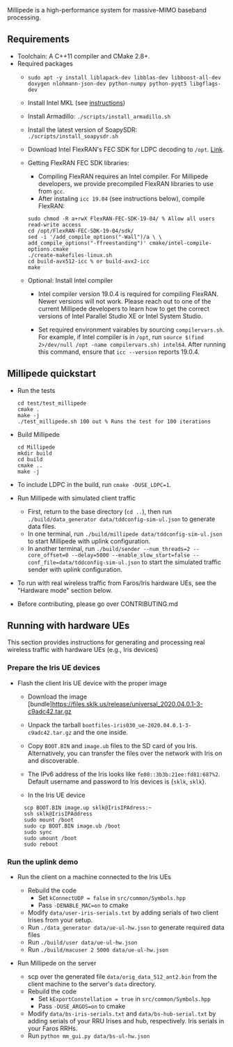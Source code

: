 Millipede is a high-performance system for massive-MIMO baseband processing.

## Requirements
 * Toolchain: A C++11 compiler and CMake 2.8+.
 * Required packages
   * `sudo apt -y install liblapack-dev libblas-dev libboost-all-dev doxygen nlohmann-json-dev python-numpy python-pyqt5 libgflags-dev`
   * Install Intel MKL (see [instructions](https://software.intel.com/content/www/us/en/develop/articles/installing-intel-free-libs-and-python-apt-repo.html))
   * Install Armadillo: `./scripts/install_armadillo.sh`
   * Install the latest version of SoapySDR: `./scripts/install_soapysdr.sh`
   * Download Intel FlexRAN's FEC SDK for LDPC decoding to `/opt`.
     [Link](https://software.intel.com/en-us/articles/flexran-lte-and-5g-nr-fec-software-development-kit-modules).
   * Getting FlexRAN FEC SDK libraries:
     * Compiling FlexRAN requires an Intel compiler. For Millipede developers,
       we provide precompiled FlexRAN libraries to use from `gcc`.
     * After instaling `icc 19.04` (see instructions below), compile FlexRAN:
     ```
     sudo chmod -R a+rwX FlexRAN-FEC-SDK-19-04/ % Allow all users read-write access
     cd /opt/FlexRAN-FEC-SDK-19-04/sdk/
     sed -i '/add_compile_options("-Wall")/a \ \ add_compile_options("-ffreestanding")' cmake/intel-compile-options.cmake
     ./create-makefiles-linux.sh
     cd build-avx512-icc % or build-avx2-icc
     make
     ```

   * Optional: Install Intel compiler
     * Intel compiler version 19.0.4 is required for compiling FlexRAN. Newer
       versions will not work. Please reach out to one of the current Millipede
       developers to learn how to get the correct versions of Intel Parallel
       Studio XE or Intel System Studio.

     * Set required environment vairables by sourcing `compilervars.sh`. For
       example, if Intel compiler is in `/opt`, run `source $(find 2>/dev/null
       /opt -name compilervars.sh) intel64`. After running this command, ensure
       that `icc --version` reports 19.0.4.

## Millipede quickstart

 * Run the tests
    ```
    cd test/test_millipede
    cmake .
    make -j
    ./test_millipede.sh 100 out % Runs the test for 100 iterations
    ```

 * Build Millipede
    ```
    cd Millipede
    mkdir build
    cd build
    cmake ..
    make -j
    ```

 * To include LDPC in the build, run `cmake -DUSE_LDPC=1`.

 * Run Millipede with simulated client traffic
   * First, return to the base directory (`cd ..`), then run `./build/data_generator data/tddconfig-sim-ul.json` to generate data
     files.
   * In one terminal, run `./build/millipede data/tddconfig-sim-ul.json` to start
     Millipede with uplink configuration.
   * In another terminal, run  `./build/sender --num_threads=2 --core_offset=0
     --delay=5000 --enable_slow_start=false
     --conf_file=data/tddconfig-sim-ul.json` to start the simulated traffic
     sender with uplink configuration.

 * To run with real wireless traffic from Faros/Iris hardware UEs, see the
   "Hardware mode" section below.

 * Before contributing, please go over CONTRIBUTING.md

## Running with hardware UEs

This section provides instructions for generating and processing real wireless
traffic with hardware UEs (e.g., Iris devices)

### Prepare the Iris UE devices

 * Flash the client Iris UE device with the proper image
   * Download the image
     [bundle]https://files.sklk.us/release/universal_2020.04.0.1-3-c9adc42.tar.gz
   * Unpack the tarball `bootfiles-iris030_ue-2020.04.0.1-3-c9adc42.tar.gz` and
     the one inside.
   * Copy `BOOT.BIN` and `image.ub` files to the SD card of you Iris.
     Alternatively, you can transfer the files over the network with Iris on
     and discoverable.
   * The IPv6 address of the Iris looks like `fe80::3b3b:21ee:fd81:687%2`.
     Default username and password to Iris devices is {`sklk`, `sklk`}.

   * In the Iris UE device
    ```
      scp BOOT.BIN image.up sklk@IrisIPAdress:~
      ssh sklk@IrisIPAddress
      sudo mount /boot
      sudo cp BOOT.BIN image.ub /boot
      sudo sync
      sudo umount /boot
      sudo reboot
    ```

### Run the uplink demo

 * Run the client on a machine connected to the Iris UEs
   * Rebuild the code
     * Set `kConnectUDP = false` in `src/common/Symbols.hpp`
     * Pass `-DENABLE_MAC=on` to cmake
   * Modify `data/user-iris-serials.txt` by adding serials of two client Irises
     from your setup.
   * Run `./data_generator data/ue-ul-hw.json` to generate required data files
   * Run `./build/user data/ue-ul-hw.json`
   * Run `./build/macuser 2 5000 data/ue-ul-hw.json`

 * Run Millipede on the server
   * scp over the generated file `data/orig_data_512_ant2.bin` from the client
     machine to the server's `data` directory.
   * Rebuild the code
     * Set `kExportConstellation = true` in `src/common/Symbols.hpp`
     * Pass `-DUSE_ARGOS=on` to cmake
   * Modify `data/bs-iris-serials.txt` and `data/bs-hub-serial.txt` by adding
    serials of your RRU Irises and hub, respectively. Iris serials in your
    Faros RRHs.
   * Run `python mm_gui.py data/bs-ul-hw.json`
